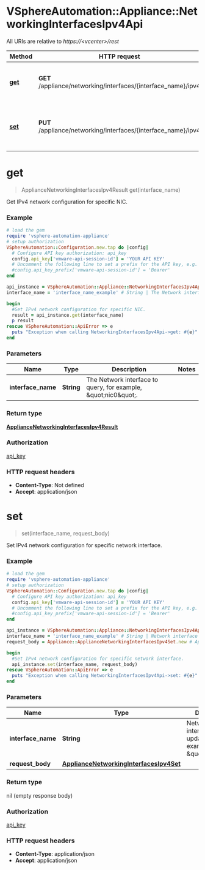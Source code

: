 # VSphereAutomation::Appliance::NetworkingInterfacesIpv4Api

All URIs are relative to *https://&lt;vcenter&gt;/rest*

Method | HTTP request | Description
------------- | ------------- | -------------
[**get**](NetworkingInterfacesIpv4Api.md#get) | **GET** /appliance/networking/interfaces/{interface_name}/ipv4 | Get IPv4 network configuration for specific NIC.
[**set**](NetworkingInterfacesIpv4Api.md#set) | **PUT** /appliance/networking/interfaces/{interface_name}/ipv4 | Set IPv4 network configuration for specific network interface.


# **get**
> ApplianceNetworkingInterfacesIpv4Result get(interface_name)

Get IPv4 network configuration for specific NIC.

### Example
```ruby
# load the gem
require 'vsphere-automation-appliance'
# setup authorization
VSphereAutomation::Configuration.new.tap do |config|
  # Configure API key authorization: api_key
  config.api_key['vmware-api-session-id'] = 'YOUR API KEY'
  # Uncomment the following line to set a prefix for the API key, e.g. 'Bearer' (defaults to nil)
  #config.api_key_prefix['vmware-api-session-id'] = 'Bearer'
end

api_instance = VSphereAutomation::Appliance::NetworkingInterfacesIpv4Api.new
interface_name = 'interface_name_example' # String | The Network interface to query, for example, \"nic0\".

begin
  #Get IPv4 network configuration for specific NIC.
  result = api_instance.get(interface_name)
  p result
rescue VSphereAutomation::ApiError => e
  puts "Exception when calling NetworkingInterfacesIpv4Api->get: #{e}"
end
```

### Parameters

Name | Type | Description  | Notes
------------- | ------------- | ------------- | -------------
 **interface_name** | **String**| The Network interface to query, for example, \&quot;nic0\&quot;. | 

### Return type

[**ApplianceNetworkingInterfacesIpv4Result**](ApplianceNetworkingInterfacesIpv4Result.md)

### Authorization

[api_key](../README.md#api_key)

### HTTP request headers

 - **Content-Type**: Not defined
 - **Accept**: application/json



# **set**
> set(interface_name, request_body)

Set IPv4 network configuration for specific network interface.

### Example
```ruby
# load the gem
require 'vsphere-automation-appliance'
# setup authorization
VSphereAutomation::Configuration.new.tap do |config|
  # Configure API key authorization: api_key
  config.api_key['vmware-api-session-id'] = 'YOUR API KEY'
  # Uncomment the following line to set a prefix for the API key, e.g. 'Bearer' (defaults to nil)
  #config.api_key_prefix['vmware-api-session-id'] = 'Bearer'
end

api_instance = VSphereAutomation::Appliance::NetworkingInterfacesIpv4Api.new
interface_name = 'interface_name_example' # String | Network interface to update, for example, \"nic0\".
request_body = Appliance::ApplianceNetworkingInterfacesIpv4Set.new # ApplianceNetworkingInterfacesIpv4Set | 

begin
  #Set IPv4 network configuration for specific network interface.
  api_instance.set(interface_name, request_body)
rescue VSphereAutomation::ApiError => e
  puts "Exception when calling NetworkingInterfacesIpv4Api->set: #{e}"
end
```

### Parameters

Name | Type | Description  | Notes
------------- | ------------- | ------------- | -------------
 **interface_name** | **String**| Network interface to update, for example, \&quot;nic0\&quot;. | 
 **request_body** | [**ApplianceNetworkingInterfacesIpv4Set**](ApplianceNetworkingInterfacesIpv4Set.md)|  | 

### Return type

nil (empty response body)

### Authorization

[api_key](../README.md#api_key)

### HTTP request headers

 - **Content-Type**: application/json
 - **Accept**: application/json



